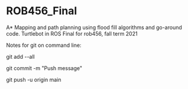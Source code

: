 # ROB456_Final
A* Mapping and path planning using flood fill algorithms and go-around code. Turtlebot in ROS
Final for rob456, fall term 2021

Notes for git on command line:

git add --all

git commit -m "Push message"

git push -u origin main
